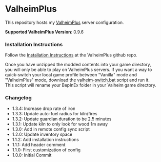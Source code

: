 # ValheimPlus

This repository hosts my [ValheimPlus](https://github.com/valheimPlus/ValheimPlus) server configuration.

**Supported ValheimPlus Version**: 0.9.6

### Installation Instructions

Follow the [Installation Instructions](https://github.com/valheimPlus/ValheimPlus#installation-instructions) at the ValheimPlus github repo.

Once you have unzipped the modded contents into your game directory, you will only be able to play on ValheimPlus servers.
If you want a way to quick-switch your local game profile between "Vanilla" mode and "ValheimPlus" mode, download the [valheim-switch.bat](./valheim-switch.bat) script and run it. This script will rename your BepInEx folder in your Valheim game directory.

### Changelog
- 1.3.4: Increase drop rate of iron
- 1.3.3: Update auto-fuel radius for kiln/fires
- 1.3.2: Update guardian duration to be 2.5 minutes
- 1.3.1: Update kiln to only look for wood 1m away
- 1.3.0: Add in remote config sync script
- 1.2.0: Update inventory space
- 1.1.2: Add installation instructions
- 1.1.1: Add header comment
- 1.1.0: First customization of config
- 1.0.0: Initial Commit
